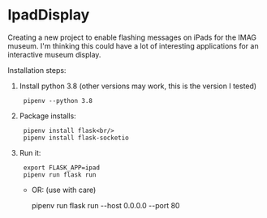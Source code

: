 # IpadDisplay

Creating a new project to enable flashing messages on iPads for the IMAG museum. 
I'm thinking this could have a lot of interesting applications for an interactive museum display.

Installation steps:

1. Install python 3.8 (other versions may work, this is the version I tested)

        pipenv --python 3.8

1. Package installs:

        pipenv install flask<br/>
        pipenv install flask-socketio

1. Run it:

        export FLASK_APP=ipad
        pipenv run flask run

    * OR: (use with care)

        pipenv run flask run --host 0.0.0.0 --port 80
    
